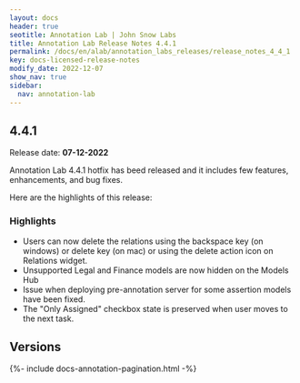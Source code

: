 ```yaml
---
layout: docs
header: true
seotitle: Annotation Lab | John Snow Labs
title: Annotation Lab Release Notes 4.4.1
permalink: /docs/en/alab/annotation_labs_releases/release_notes_4_4_1
key: docs-licensed-release-notes
modify_date: 2022-12-07
show_nav: true
sidebar:
  nav: annotation-lab
---
```


<div class="h3-box" markdown="1">

## 4.4.1

Release date: **07-12-2022**

Annotation Lab 4.4.1 hotfix has beed released and it includes few features, enhancements, and bug fixes.

Here are the highlights of this release:

### Highlights

- Users can now delete the relations using the backspace key (on windows) or delete key (on mac) or using the delete action icon on Relations widget.
- Unsupported Legal and Finance models are now hidden on the Models Hub
- Issue when deploying pre-annotation server for some assertion models have been fixed.
- The "Only Assigned" checkbox state is preserved when user moves to the next task.

</div><div class="prev_ver h3-box" markdown="1">

## Versions

</div>

{%- include docs-annotation-pagination.html -%}